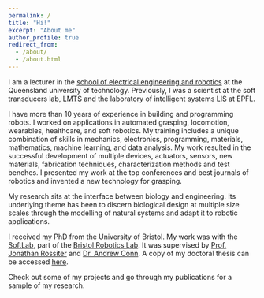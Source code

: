 ```yaml
---
permalink: /
title: "Hi!"
excerpt: "About me"
author_profile: true
redirect_from: 
  - /about/
  - /about.html
---
```


I am a lecturer in the [school of electrical engineering and robotics](https://www.qut.edu.au/about/faculty-of-engineering/school-of-electrical-engineering-and-robotics) at the Queensland university of technology. Previously, I was a scientist at the soft transducers lab, [LMTS](https://www.epfl.ch/labs/lmts/) and the laboratory of intelligent systems [LIS](https://www.epfl.ch/labs/lis/) at EPFL.

I have more than 10 years of experience in building and programming robots. I worked on applications in automated grasping, locomotion, wearables, healthcare, and soft robotics. My training includes a unique combination of skills in mechanics, electronics, programming, materials, mathematics, machine learning, and data analysis. My work resulted in the successful development of multiple devices, actuators, sensors, new materials, fabrication techniques, characterization methods and test benches. I presented my work at the top conferences and best journals of robotics and invented a new technology for grasping.

My research sits at the interface between biology and engineering. Its underlying theme has been to discern biological design at multiple size scales through the modelling of natural systems and adapt it to robotic applications. 

I received my PhD from the University of Bristol. My work was with the [SoftLab](http://www.bristol.ac.uk/engineering/research/softlab/), part of the [Bristol Robotics Lab](https://brl.ac.uk). It was supervised by [Prof. Jonathan Rossiter](https://www.bris.ac.uk/engineering/people/person/jonathan-m-rossiter/overview.html) and [Dr. Andrew Conn](https://www.bris.ac.uk/engineering/people/andrew-t-conn/index.html). A copy of my doctoral thesis can be accessed [here](https://research-information.bris.ac.uk/files/206707844/Final_Copy_2019_06_25_Digumarti_PhD_Redacted.pdf).

Check out some of my projects and go through my publications for a sample of my research.
